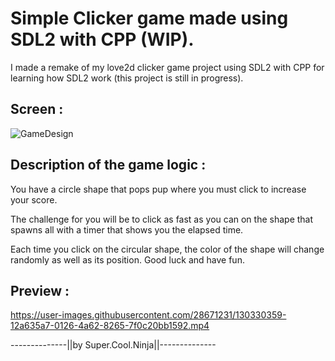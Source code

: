 



# Simple Clicker game made using SDL2 with CPP (WIP).
I made a remake of my love2d clicker game project using SDL2 with CPP for learning how SDL2 work (this project is still in progress).

## Screen :

![GameDesign](https://cdn.discordapp.com/attachments/554479498721099787/878693568590512178/unknown.png)


## Description of the game logic :
You have a circle shape that pops pup where you must click to increase your score.

The challenge for you will be to click as fast as you can on the shape that spawns all with a timer that shows you the elapsed time.

Each time you click on the circular shape, the color of the shape will change randomly as well as its position.
Good luck and have fun.

## Preview : 

https://user-images.githubusercontent.com/28671231/130330359-12a635a7-0126-4a62-8265-7f0c20bb1592.mp4

--------------||by Super.Cool.Ninja||--------------
